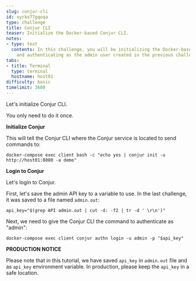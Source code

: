 ```yaml
---
slug: conjur-cli
id: xyrko77gqoqa
type: challenge
title: Conjur CLI
teaser: Initialize the Docker-based Conjur CLI.
notes:
- type: text
  contents: In this challenge, you will be initializing the Docker-based Conjur CLI
    and authenticating as the admin user created in the previous challenge.
tabs:
- title: Terminal
  type: terminal
  hostname: host01
difficulty: basic
timelimit: 3600
---
```

Let's initialize Conjur CLI.

You only need to do it once.

**Initialize Conjur**

This will tell the Conjur CLI where the Conjur service is located to send commands to:

```
docker-compose exec client bash -c "echo yes | conjur init -u http://host01:8080 -a demo"
```

**Login to Conjur**

Let's login to Conjur.

First, let's save the admin API key to a variable to use. In the last challenge, it was saved to a file named `admin.out`:

```
api_key="$(grep API admin.out | cut -d: -f2 | tr -d ' \r\n')"
```

Next, we need to give the Conjur CLI the command to authenticate as "admin":

```
docker-compose exec client conjur authn login -u admin -p "$api_key"
```

**PRODUCTION NOTICE**

Please note that in this tutorial, we have saved `api_key` in `admin.out` file and as `api_key` environment variable.
In production, please keep the `api_key` in a safe location.